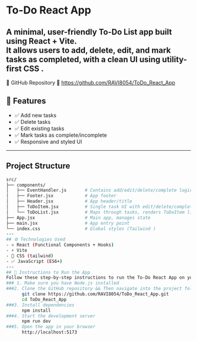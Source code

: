 #  To-Do React App
A minimal, user-friendly **To-Do List** app built using **React** + **Vite**.  
It allows users to add, delete, edit, and mark tasks as completed, with a clean UI using utility-first CSS .
---
🔗 GitHub Repository
📎 https://github.com/RAVI8054/ToDo_React_App

## 🚀 Features
- ✅ Add new tasks
- ✅ Delete tasks
- ✅ Edit existing tasks
- ✅ Mark tasks as complete/incomplete
- ✅ Responsive and styled UI 
---
##  Project Structure
```bash
src/
├── components/
│   ├── EventHandler.js       # Contains add/edit/delete/complete logic handlers
│   ├── Footer.jsx            # App footer 
│   ├── Header.jsx            # App header/title
│   ├── ToDoItem.jsx          # Single task UI with edit/delete/complete
│   └── ToDoList.jsx          # Maps through tasks, renders ToDoItem list
├── App.jsx                   # Main app, manages state
├── main.jsx                  # App entry point
└── index.css                 # Global styles (Tailwind )
---
## ⚙️ Technologies Used
- ⚛️ React (Functional Components + Hooks)
- ⚡ Vite
- 🎨 CSS (tailwind)
- ✅ JavaScript (ES6+)
---
## 📌 Instructions to Run the App
Follow these step-by-step instructions to run the To-Do React App on your local machine:
### 1. Make sure you have Node.js installed
###2. Clone the GitHub repository && Then navigate into the project folder:
      git clone https://github.com/RAVI8054/ToDo_React_App.git
      cd ToDo_React_App
###3. Install dependencies
      npm install
###4. Start the development server
      npm run dev
###5. Open the app in your browser
      http://localhost:5173


